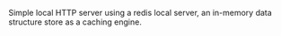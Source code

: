Simple local HTTP server using a redis local server, an in-memory data structure store as a caching engine.
